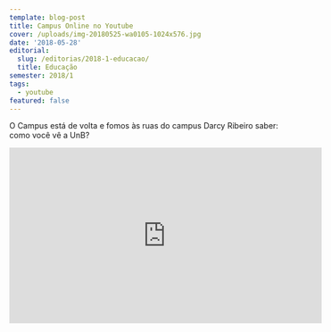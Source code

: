 ```yaml
---
template: blog-post
title: Campus Online no Youtube
cover: /uploads/img-20180525-wa0105-1024x576.jpg
date: '2018-05-28'
editorial:
  slug: /editorias/2018-1-educacao/
  title: Educação
semester: 2018/1
tags:
  - youtube
featured: false
---
```

O Campus está de volta e fomos às ruas do campus Darcy Ribeiro saber: como você vê a UnB?

<iframe width="560" height="315" src="https://www.youtube.com/embed/9zZlvQMWii8" frameborder="0" allow="autoplay; encrypted-media" allowfullscreen></iframe>

